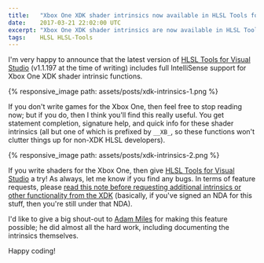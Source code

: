 ```yaml
---
title:   "Xbox One XDK shader intrinsics now available in HLSL Tools for Visual Studio"
date:    2017-03-21 22:02:00 UTC
excerpt: "Xbox One XDK shader intrinsics are now available in HLSL Tools for Visual Studio"
tags:    HLSL HLSL-Tools
---
```


I'm very happy to announce that the latest version of [HLSL Tools for Visual Studio](https://marketplace.visualstudio.com/items?itemName=TimGJones.HLSLToolsforVisualStudio) (v1.1.197 at the time of writing) includes full IntelliSense support for Xbox One XDK shader intrinsic functions.

{% responsive_image path: assets/posts/xdk-intrinsics-1.png %}

If you don't write games for the Xbox One, then feel free to stop reading now; but if you do, then I think you'll find this really useful. You get statement completion, signature help, and quick info for these shader intrinsics (all but one of which is prefixed by `__XB_`, so these functions won't clutter things up for non-XDK HLSL developers).

{% responsive_image path: assets/posts/xdk-intrinsics-2.png %}

If you write shaders for the Xbox One, then give [HLSL Tools for Visual Studio](https://marketplace.visualstudio.com/items?itemName=TimGJones.HLSLToolsforVisualStudio) a try! As always, let me know if you find any bugs. In terms of feature requests, please [read this note before requesting additional intrinsics or other functionality from the XDK](https://github.com/tgjones/HlslTools/blob/master/CONTRIBUTING.md#note-about-the-xbox-one-xdk) (basically, if you've signed an NDA for this stuff, then you're still under that NDA).

I'd like to give a big shout-out to [Adam Miles](https://twitter.com/adamjmiles) for making this feature possible; he did almost all the hard work, including documenting the intrinsics themselves.

Happy coding!